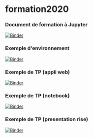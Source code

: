 # formation2020
### Document de formation à Jupyter
[![Binder](https://mybinder.org/badge_logo.svg)](https://mybinder.org/v2/gh/PhilippeLosteBerdot/formation2020/master?filepath=presentation.ipynb)

### Exemple d'environnement
[![Binder](https://mybinder.org/badge_logo.svg)](https://mybinder.org/v2/gh/PhilippeLosteBerdot/formation2020/master?urlpath=apps/environnement.ipynb)

### Exemple de TP (appli web)
[![Binder](https://mybinder.org/badge_logo.svg)](https://mybinder.org/v2/gh/PhilippeLosteBerdot/formation2020/master?urlpath=apps/refraction2.ipynb)

### Exemple de TP (notebook)
[![Binder](https://mybinder.org/badge_logo.svg)](https://mybinder.org/v2/gh/PhilippeLosteBerdot/formation2020/master?filepath=refraction2.ipynb)

### Exemple de TP (presentation rise)
[![Binder](https://mybinder.org/badge_logo.svg)](https://mybinder.org/v2/gh/PhilippeLosteBerdot/formation2020/master?filepath=refraction2_pres.ipynb)
